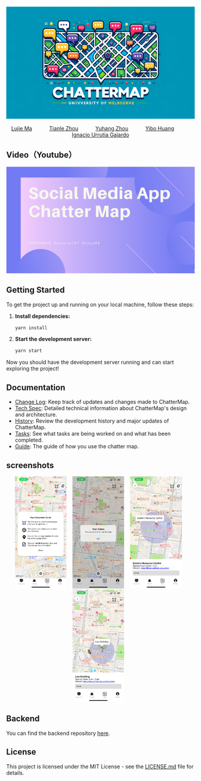 <p align="center">
  <img src="logo.png" width="700" height="300"/>
</p>


<p align="center">
  <a href="https://github.com/Author1GitHub" style="margin-right: 30px;">Lujie Ma</a> &nbsp;&nbsp;
  <a href="https://github.com/Dreamer-T" style="margin-right: 30px;">Tianle Zhou</a> &nbsp;&nbsp;
  <a href="https://github.com/fcxsdyb" style="margin-right: 30px;">Yuhang Zhou</a> &nbsp;&nbsp;
  <a href="https://github.com/Seulttom" style="margin-right: 30px;">Yibo Huang</a> &nbsp;&nbsp;
  <a href="https://github.com/ignacio-urrutia">Ignacio Urrutia Gajardo</a>
</p>


## Video（Youtube）
<a href="https://www.youtube.com/watch?v=35nFRYOBuS8" target="_blank"><img src="pre.png" alt="Video Thumbnail"></a>



## Getting Started

To get the project up and running on your local machine, follow these steps:

1. **Install dependencies:**
    ```bash
    yarn install
    ```

 2. **Start the development server:**
     ```bash
     yarn start
     ```

Now you should have the development server running and can start exploring the project!

## Documentation

- [Change Log](CHANGELOG.md): Keep track of updates and changes made to ChatterMap.
- [Tech Spec](https://chattermap.notion.site/Tech-Spec-7a4f390044de40dcafd913281694b1cf?pvs=4): Detailed technical information about ChatterMap's design and architecture.
- [History](history.md): Review the development history and major updates of ChatterMap.
- [Tasks](https://chattermap.notion.site/37bb4c012cc04b3eb8813f6a3261baf5?v=990421b1c3e843ecb08af42ce728afa4&pvs=4): See what tasks are being worked on and what has been completed.
- [Guide](https://xiaolinzzz.notion.site/Guide-to-Open-Chatrooms-3ee45b4f037b4c3f8cfd62a6fe875303?pvs=4): The guide of how you use the chatter map.

## screenshots
<p align="center">
  <img height="300" src="ex2.jpg" alt=""/> &nbsp;&nbsp;
  <img height="300" src="ex3.jpg" alt=""/> &nbsp;&nbsp;
  <img height="300" src="ex1.jpg" alt=""/> &nbsp;&nbsp;
  <img height="300" src="ex4.jpg" alt=""/> &nbsp;&nbsp;
</p>



## Backend

You can find the backend repository [here](https://github.com/ignacio-urrutia/MyApp-backend).

## License

This project is licensed under the MIT License - see the [LICENSE.md](LICENSE.md) file for details.
